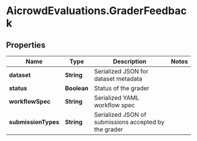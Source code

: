 # AicrowdEvaluations.GraderFeedback

## Properties
Name | Type | Description | Notes
------------ | ------------- | ------------- | -------------
**dataset** | **String** | Serialized JSON for dataset metadata | 
**status** | **Boolean** | Status of the grader | 
**workflowSpec** | **String** | Serialized YAML workflow spec | 
**submissionTypes** | **String** | Serialized JSON of submissions accepted by the grader | 


